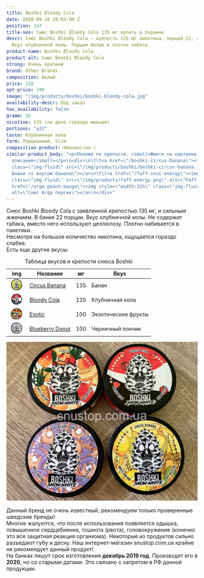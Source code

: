 ```yaml
---
title: Boshki Bloody Cola
date: 2020-09-16 20:03:00 Z
position: 147
title-seo: Снюс Boshki Bloody Cola 135 мг купить в Украине
descr: Снюс Boshki Bloody Cola — крепость 135 мг никотина, порций 22, сильное жжение.
  Вкус клубничной колы. Порции белые и плотно набиты.
product-name: Boshki Bloody Cola
product-alt: Снюс Boshki Bloody Cola
strong: Очень крепкий
brand: Other Brands
composition: Белый
price: 210
opt-price: 190
image: "/img/products/boshki/boshki-bloody-cola.jpg"
availability-descr: Под заказ
has_availability: false
gramm: 16
nicotine: 135 (на деле гораздо меньше)
portions: "±22"
taste: Клубничная кола
form: Порционный, Slim
composition-product: Неизвестно (
similar-product_body: "<p>Похожи по крепости. <small>Жмите на картинки и читайте полное
  описание</small></p>\n<div>\n\t\t<a href=\"/boshki-circus-banana\"><img style=\"width:32%\"
  class=\"img-fluid\" src=\"/img/products/boshki/boshki-circus-banana.jpg\" alt=\"Снюс
  Бошки со вкусом банана\"></a>\n\t\t<a href=\"/faff-snus-energy\"><img style=\"width:32%\"
  class=\"img-fluid\" src=\"/img/products/faff-energy.png\" alt=\"Faff Energy\"></a>\n<a
  href=\"/arqa-peach-mango\"><img style=\"width:32%\" class=\"img-fluid\" src=\"/img/products/arqa/arqa-peach-mango.jpg\"
  alt=\"Снюс Arqa персик\"></a>\n</div>"
---
```


Снюс Boshki Bloody Cola с заявленной крепостью 135 мг, и сильным жжением. В банке 22 порции. Вкус клубничной колы. Не содержит табака, вместо него используют целлюлозу. Плотно набивается в пакетики.<br>
Несмотря на большое количество никотина, ощущается гораздо слабее.<br>
Есть еще другие вкусы:
<table class="table table-sm">
	<caption>Таблица вкусов и крепости снюса Boshki</caption>
	<thead>
		<tr>
			<th scope="col">img</th>
			<th scope="col">Название</th>
			<th scope="col">мг</th>
			<th scope="col">Вкус</th>
		</tr>
	</thead>
	<tbody>
		<tr>
			<td><a href="/boshki-circus-banana"><img style="width: 40px" src="/img/products/boshki/boshki-circus-banana.jpg" alt="Boshki Circus Banana"></a></td>
			<td><a href="/boshki-circus-banana">Circus Banana</a></td>
			<td>135</td>
			<td>Банан</td>
		</tr>
		<tr>
			<td><a href="/boshki-bloody-cola"><img style="width: 40px" src="/img/products/boshki/boshki-bloody-cola.jpg" alt="Boshki Bloody Cola"></a></td>
			<td><a href="/boshki-bloody-cola">Bloody Cola</a></td>
			<td>135</td>
			<td>Клубничная кола</td>
		</tr>
		<tr>
			<td><a href="/boshki-exotic"><img style="width: 40px" src="/img/products/boshki/boshki-snus-exotic.jpg" alt="Снюс Бошки Экзотик"></a></td>
			<td><a href="/boshki-exotic">Exotic</a></td>
			<td>100</td>
			<td>Экзотические фрукты</td>
		</tr>
		<tr>
			<td><a href="/boshki-blueberry-donut"><img style="width: 40px" src="/img/products/boshki/boshki-blueberry-donut.jpg" alt="Boshki Blueberry Donut"></a></td>
			<td><a href="/boshki-blueberry-donut">Blueberry Donut</a></td>
			<td>100</td>
			<td>Черничный пончик</td>
		</tr>
	</tbody>
</table>
<div class="popup-gallery d-flex mb-3">
	<a href="/img/products/boshki/boshki-snus.jpg" title="Снюс Boshki: экзотические фрукты 100 мг, клубничая кола 135 мг, черничный пончик 100 мг, спелый банан 135 мг"><img class="img-fluid" src="/img/products/boshki/boshki-snus.jpg" alt="снюс бошки boshki"></a>
</div>

Данный бренд не очень известный, рекомендуем только проверенные шведские бренды!<br>
Многие жалуются, что после использования появляется одышка, повышенное сердцебиение, тошнота (рвота), головокружение (конечно это все защитная реакция организма). Некоторые из продуктов сильно разъедают губу и десну. Наш интернет-магазин snustop.com.ua крайне не рекомендует данный продукт!<br>
На банках пишут срок изготовления **декабрь 2019 год**. Производят его в **2020**, но со старыми датами. Это связано с запретом в РФ данной продукции.